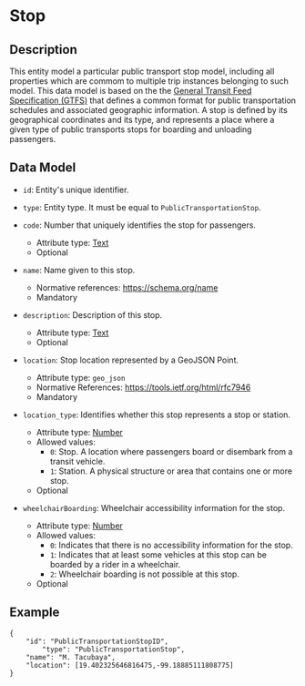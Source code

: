 # Stop

## Description

This entity model a particular public transport stop model, including all properties which are commom to multiple trip instances belonging to such model. This data model is based on the the [General Transit Feed Specification (GTFS)](https://developers.google.com/transit/gtfs/) that defines a common format for public transportation schedules and associated geographic information. A stop is defined by its geographical coordinates and its type, and represents a place where a given type of public transports stops for boarding and unloading passengers. 

## Data Model

- ```id```: Entity's unique identifier.

- ```type```: Entity type. It must be equal to ```PublicTransportationStop```.

- ```code```: Number that uniquely identifies the stop for passengers.
	- Attribute type: [Text](https://schema.org/Text) 
	- Optional

- ```name```: Name given to this stop.
	- Normative references: https://schema.org/name
	- Mandatory

- ```description```: Description of this stop.
	- Attribute type: [Text](https://schema.org/Text) 
	- Optional
	
- ```location```: Stop location represented by a GeoJSON Point.
	- Attribute type: ``geo_json`` 
	- Normative References: https://tools.ietf.org/html/rfc7946
	- Mandatory

- ```location_type```: Identifies whether this stop represents a stop or station.
	- Attribute type: [Number](https://github.com/schema.org/Number)
	- Allowed values:
		- ```0```: Stop. A location where passengers board or disembark from a transit vehicle.
		- ```1```: Station. A physical structure or area that contains one or more stop.
    - Optional  

- ```wheelchairBoarding```: Wheelchair accessibility information for the stop.
	- Attribute type: [Number](https://github.com/schema.org/Number)
	- Allowed values: 
		- ```0```: Indicates that there is no accessibility information for the stop.
		- ```1```: Indicates that at least some vehicles at this stop can be boarded by a rider in a wheelchair.
		- ```2```: Wheelchair boarding is not possible at this stop.
	- Optional

## Example

```
{
	"id": "PublicTransportationStopID",
        "type": "PublicTransportationStop",
	"name": "M. Tacubaya",
	"location": [19.402325646816475,-99.18885111808775]
}
```
